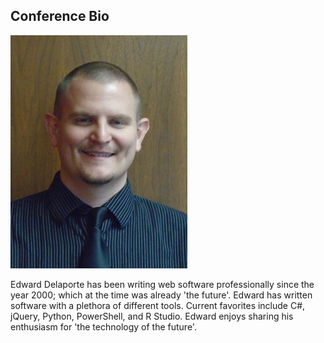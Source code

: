 ## Conference Bio

 ![Picture of Edward Delaporte](/img/EdwardDelaporte.jpg "Picture of Edward Delaporte")

Edward Delaporte has been writing web software professionally since the year 2000; which at the time was already 'the future'. Edward has written software with a plethora of different tools. Current favorites include C#, jQuery, Python, PowerShell, and R Studio. Edward enjoys sharing his enthusiasm for 'the technology of the future'.
